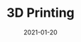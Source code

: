 ---
title: "3D Printing"
thumbnail: https://aryashetty08.github.io/assets/img/3dprint.jpg
date: 2021-01-20
---